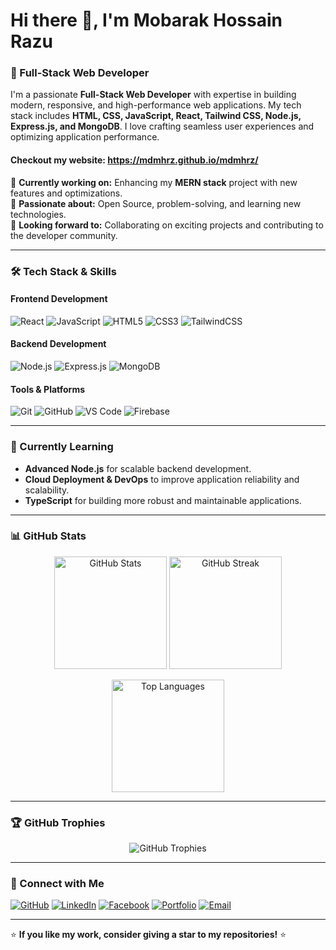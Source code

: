 # Hi there 👋, I'm Mobarak Hossain Razu  
### 🚀 Full-Stack Web Developer 

I'm a passionate **Full-Stack Web Developer** with expertise in building modern, responsive, and high-performance web applications. My tech stack includes **HTML, CSS, JavaScript, React, Tailwind CSS, Node.js, Express.js, and MongoDB**. I love crafting seamless user experiences and optimizing application performance.

#### Checkout my website: https://mdmhrz.github.io/mdmhrz/

🔹 **Currently working on:** Enhancing my **MERN stack** project with new features and optimizations.  
🔹 **Passionate about:** Open Source, problem-solving, and learning new technologies.  
🔹 **Looking forward to:** Collaborating on exciting projects and contributing to the developer community.  

---

### 🛠 Tech Stack & Skills  

#### **Frontend Development**  
![React](https://img.shields.io/badge/React-61DAFB?style=for-the-badge&logo=react&logoColor=black)
![JavaScript](https://img.shields.io/badge/JavaScript-F7DF1E?style=for-the-badge&logo=javascript&logoColor=black)
![HTML5](https://img.shields.io/badge/HTML5-E34F26?style=for-the-badge&logo=html5&logoColor=white)
![CSS3](https://img.shields.io/badge/CSS3-1572B6?style=for-the-badge&logo=css3&logoColor=white)
![TailwindCSS](https://img.shields.io/badge/Tailwind_CSS-38B2AC?style=for-the-badge&logo=tailwind-css&logoColor=white)

#### **Backend Development**  
![Node.js](https://img.shields.io/badge/Node.js-339933?style=for-the-badge&logo=node.js&logoColor=white)
![Express.js](https://img.shields.io/badge/Express.js-000000?style=for-the-badge&logo=express&logoColor=white)
![MongoDB](https://img.shields.io/badge/MongoDB-47A248?style=for-the-badge&logo=mongodb&logoColor=white)

#### **Tools & Platforms**  
![Git](https://img.shields.io/badge/Git-F05032?style=for-the-badge&logo=git&logoColor=white)
![GitHub](https://img.shields.io/badge/GitHub-181717?style=for-the-badge&logo=github&logoColor=white)
![VS Code](https://img.shields.io/badge/VS_Code-007ACC?style=for-the-badge&logo=visual-studio-code&logoColor=white)
![Firebase](https://img.shields.io/badge/Firebase-FFCA28?style=for-the-badge&logo=firebase&logoColor=black)

---

### 🌱 Currently Learning  
- **Advanced Node.js** for scalable backend development.  
- **Cloud Deployment & DevOps** to improve application reliability and scalability.  
- **TypeScript** for building more robust and maintainable applications.  

---

### 📊 GitHub Stats  

<p align="center">
  <img src="https://github-readme-stats.vercel.app/api?username=mdmhrz&show_icons=true&theme=default" alt="GitHub Stats" height="180px"/>
  <img src="https://github-readme-streak-stats.herokuapp.com/?user=mdmhrz&theme=default" alt="GitHub Streak" height="180px"/>
</p>

<p align="center">
  <img src="https://github-readme-stats.vercel.app/api/top-langs/?username=mdmhrz&layout=compact&theme=default" alt="Top Languages" height="180px"/>
</p>

---

### 🏆 GitHub Trophies  
<p align="center">
  <img src="https://github-profile-trophy.vercel.app/?username=mdmhrz&theme=flat&row=1&column=7" alt="GitHub Trophies" />
</p>

---

### 🤝 Connect with Me  

[![GitHub](https://img.shields.io/badge/GitHub-181717?style=for-the-badge&logo=github&logoColor=white)](https://github.com/mdmhrz)
[![LinkedIn](https://img.shields.io/badge/LinkedIn-0077B5?style=for-the-badge&logo=linkedin&logoColor=white)](https://www.linkedin.com/in/mdmhrz)
[![Facebook](https://img.shields.io/badge/Facebook-1877F2?style=for-the-badge&logo=facebook&logoColor=white)](https://www.facebook.com/mdmhrz)
[![Portfolio](https://img.shields.io/badge/Portfolio-FF7139?style=for-the-badge&logo=Firefox-Browser&logoColor=white)](https://github.com/mdmhrz)
[![Email](https://img.shields.io/badge/Email-D14836?style=for-the-badge&logo=gmail&logoColor=white)](mailto:your-email@example.com)

---

⭐ **If you like my work, consider giving a star to my repositories!** ⭐  
